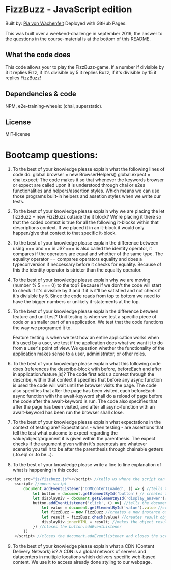 # FizzBuzz - JavaScript edition
Built by: [Pia von Wachenfelt](https://github.com/piavW)
Deployed with GitHub Pages. 

This was built over a weekend-challenge in september 2019, the answer to the questions in the course-material is at the bottom of this README. 

## What the code does
This code allows your to play the FizzBuzz-game. 
If a number if divisible by 3 it replies Fizz, if it's divisible by 5 it replies Buzz, if it's divisible by 15 it replies FizzBuzz!

## Dependencies & code
NPM, e2e-training-wheels: (chai, superstatic).

## License
MIT-license

# Bootcamp questions:
1. To the best of your knowledge please explain what the following lines of code do: 
global.browser = new BrowserHelpers()
global.expect = chai.expect;
    The code makes it so that whenever the keywords browser or expect are called upon it is understood through chai or e2es functionalities and helpers/assertion styles. Which means we can use those programs built-in helpers and assetion styles when we write our tests.
2. To the best of your knowledge please explain why we are placing the let fizzBuzz = new FizzBuzz outside the it block?
    We're placing it there so that the coded context is true for all the following it-blocks within that descriptions context.
    If we placed it in an it-block it would only happen/give that context to that specific it-block.

3. To the best of your knowledge please explain the difference between using === and == in JS?
    === is also called the identity operator, it  compares if the operators are equal and whether of the same type. The equality operator == compares operators equality and does a typeconversion if neccessary before it checks for equality. Because of this the identity operator is stricter than the equality operator. 

4. To the best of your knowledge please explain why we are moving (number % 5 === 0) to the top?
    Because if we don't the code will start to check if it's divisible by 3 and if it is it'll be satisfied and not check if it's divisible by 5. Since the code reads from top to bottom we need to have the bigger numbers or unlikely if-statements at the top. 

5. To the best of your knowledge please explain the difference between feature and unit test?
    Unit testing is when we test a specific piece of code or a smaller part of an application. We test that the code functions the way we programed it to. 
    
    Feature testing is when we test how an entire application works when it's used by a user, we test if the application does what we want it to do from a user's point of view. We question whether the functionality of the application makes sense to a user, administrator, or other roles.

6. To the best of your knowledge please explain what this following code does (references the describe-block with before, beforeEach and after in application.feature.js)?
    The code first adds a context through the describe, within that context it specifies that before any async function is used the code will wait until the browser visits the page. 
    The code also specifies that after the page has been visited, each beforeEach async function with the await-keyword shall do a reload of page before the code after the await-keyword is run. 
    The code also specifies that after the page has been visited, and after all async-function with an await-keyword has been run the browser shall close. 

7. To the best of your knowledge please explain what expectations in the context of testing are?
    Expectations - when testing - are assertions that tell the test what outcome to expect regarding the value/object/argument it is given within the parenthesis. The expect checks if the argument given within it's parentesis are whatever scenario you tell it to be after the parenthesis through chainable getters (.to.eql or .to be...). 

8. To the best of your knowledge please write a line to line explanation of what is happening in this code:
```js
<script src="js/fizzbuzz.js"></script> //tells us where the script can find the document we're refering to below.
    <script> //opens script
        document.addEventListener('DOMContentLoaded', () => { //tells the document to run the code-block after the DOMContent is fully loaded
            let button = document.getElementById('button') // creates the HTMLelement button and links it with the html-button-element written in the html
            let displayDiv = document.getElementById('display_answer')//creates the HTMLelement displayDiv and links it with the display_answer-element in the html
            button.addEventListener('click', () =>{ //tells the document to run the following code-block after the event click has occured
                let value = document.getElementById('value').value //creates the value and sets it to be the value of the element with the id value
                let fizzBuzz = new FizzBuzz //creates a new instance of the FizzBuzz function, the new instance is named fizzBuzz
                let result = fizzBuzz.check(value) //creates result object which is set as the value given when the fizzBuzz instance uses the method check with the inputted value
                displayDiv.innerHTML = result; //makes the object result show in the displayDiv-element
            }) //closes the button.addEventListener
        }) 
    </script> //closes the document.addEventlistener and closes the script-tag.
```

9. To the best of your knowledge please explain what a CDN (Content Delivery Network) is?
    A CDN is a global network of servers and datacenters in multiple locations which delivers specific web-based content. We use it to access already done styling to our webpage. 

